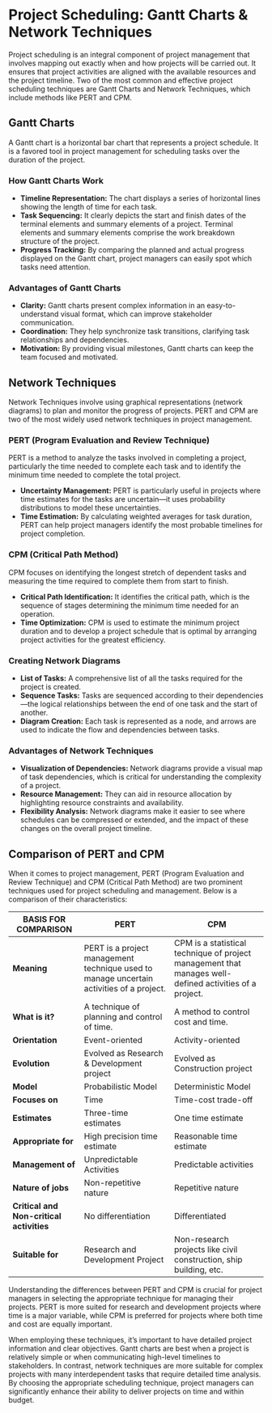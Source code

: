 # Project Scheduling: Gantt Charts & Network Techniques

Project scheduling is an integral component of project management that involves mapping out exactly when and how projects will be carried out. It ensures that project activities are aligned with the available resources and the project timeline. Two of the most common and effective project scheduling techniques are Gantt Charts and Network Techniques, which include methods like PERT and CPM.

## Gantt Charts

A Gantt chart is a horizontal bar chart that represents a project schedule. It is a favored tool in project management for scheduling tasks over the duration of the project.

### How Gantt Charts Work
- **Timeline Representation:** The chart displays a series of horizontal lines showing the length of time for each task.
- **Task Sequencing:** It clearly depicts the start and finish dates of the terminal elements and summary elements of a project. Terminal elements and summary elements comprise the work breakdown structure of the project.
- **Progress Tracking:** By comparing the planned and actual progress displayed on the Gantt chart, project managers can easily spot which tasks need attention.

### Advantages of Gantt Charts
- **Clarity:** Gantt charts present complex information in an easy-to-understand visual format, which can improve stakeholder communication.
- **Coordination:** They help synchronize task transitions, clarifying task relationships and dependencies.
- **Motivation:** By providing visual milestones, Gantt charts can keep the team focused and motivated.

## Network Techniques

Network Techniques involve using graphical representations (network diagrams) to plan and monitor the progress of projects. PERT and CPM are two of the most widely used network techniques in project management.

### PERT (Program Evaluation and Review Technique)
PERT is a method to analyze the tasks involved in completing a project, particularly the time needed to complete each task and to identify the minimum time needed to complete the total project.

- **Uncertainty Management:** PERT is particularly useful in projects where time estimates for the tasks are uncertain—it uses probability distributions to model these uncertainties.
- **Time Estimation:** By calculating weighted averages for task duration, PERT can help project managers identify the most probable timelines for project completion.

### CPM (Critical Path Method)
CPM focuses on identifying the longest stretch of dependent tasks and measuring the time required to complete them from start to finish.

- **Critical Path Identification:** It identifies the critical path, which is the sequence of stages determining the minimum time needed for an operation.
- **Time Optimization:** CPM is used to estimate the minimum project duration and to develop a project schedule that is optimal by arranging project activities for the greatest efficiency.

### Creating Network Diagrams
- **List of Tasks:** A comprehensive list of all the tasks required for the project is created.
- **Sequence Tasks:** Tasks are sequenced according to their dependencies—the logical relationships between the end of one task and the start of another.
- **Diagram Creation:** Each task is represented as a node, and arrows are used to indicate the flow and dependencies between tasks.

### Advantages of Network Techniques
- **Visualization of Dependencies:** Network diagrams provide a visual map of task dependencies, which is critical for understanding the complexity of a project.
- **Resource Management:** They can aid in resource allocation by highlighting resource constraints and availability.
- **Flexibility Analysis:** Network diagrams make it easier to see where schedules can be compressed or extended, and the impact of these changes on the overall project timeline.

## Comparison of PERT and CPM

When it comes to project management, PERT (Program Evaluation and Review Technique) and CPM (Critical Path Method) are two prominent techniques used for project scheduling and management. Below is a comparison of their characteristics:

| BASIS FOR COMPARISON        | PERT                                                      | CPM                                                          |
|-----------------------------|-----------------------------------------------------------|--------------------------------------------------------------|
| **Meaning**                 | PERT is a project management technique used to manage uncertain activities of a project. | CPM is a statistical technique of project management that manages well-defined activities of a project. |
| **What is it?**             | A technique of planning and control of time.               | A method to control cost and time.                           |
| **Orientation**             | Event-oriented                                            | Activity-oriented                                            |
| **Evolution**               | Evolved as Research & Development project                 | Evolved as Construction project                              |
| **Model**                   | Probabilistic Model                                       | Deterministic Model                                          |
| **Focuses on**              | Time                                                      | Time-cost trade-off                                          |
| **Estimates**               | Three-time estimates                                      | One time estimate                                            |
| **Appropriate for**         | High precision time estimate                              | Reasonable time estimate                                     |
| **Management of**           | Unpredictable Activities                                  | Predictable activities                                       |
| **Nature of jobs**          | Non-repetitive nature                                     | Repetitive nature                                            |
| **Critical and Non-critical activities** | No differentiation                                       | Differentiated                                               |
| **Suitable for**            | Research and Development Project                          | Non-research projects like civil construction, ship building, etc. |

Understanding the differences between PERT and CPM is crucial for project managers in selecting the appropriate technique for managing their projects. PERT is more suited for research and development projects where time is a major variable, while CPM is preferred for projects where both time and cost are equally important.


When employing these techniques, it’s important to have detailed project information and clear objectives. Gantt charts are best when a project is relatively simple or when communicating high-level timelines to stakeholders. In contrast, network techniques are more suitable for complex projects with many interdependent tasks that require detailed time analysis. By choosing the appropriate scheduling technique, project managers can significantly enhance their ability to deliver projects on time and within budget.




